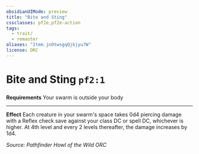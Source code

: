 ```yaml
---
obsidianUIMode: preview
title: "Bite and Sting"
cssclasses: pf2e,pf2e-action
tags:
  - trait/
  - remaster
aliases: "Item.jnOtwsgqQjkjyu7W"
license: ORC
---
```

# Bite and Sting `pf2:1`

### 






**Requirements** Your swarm is outside your body

* * *

**Effect** Each creature in your swarm's space takes 0d4 piercing damage with a Reflex check save against your class DC or spell DC, whichever is higher. At 4th level and every 2 levels thereafter, the damage increases by 1d4.

*Source: Pathfinder Howl of the Wild*
*ORC*